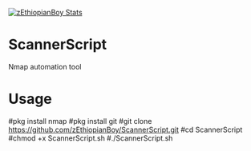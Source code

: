 [![zEthiopianBoy Stats](https://github-readme-stats.vercel.app/api?username=zEthiopianBoy)](https://github.com/zEthiopianBoy/github-readme-stats&show_icons=true)


# ScannerScript
Nmap automation tool

# Usage 
#pkg install nmap
#pkg install git
#git clone https://github.com/zEthiopianBoy/ScannerScript.git
#cd ScannerScript
#chmod +x ScannerScript.sh
#./ScannerScript.sh
